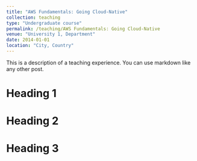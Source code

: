 ```yaml
---
title: "AWS Fundamentals: Going Cloud-Native"
collection: teaching
type: "Undergraduate course"
permalink: /teaching/AWS Fundamentals: Going Cloud-Native
venue: "University 1, Department"
date: 2014-01-01
location: "City, Country"
---
```


This is a description of a teaching experience. You can use markdown like any other post.

Heading 1
======

Heading 2
======

Heading 3
======
